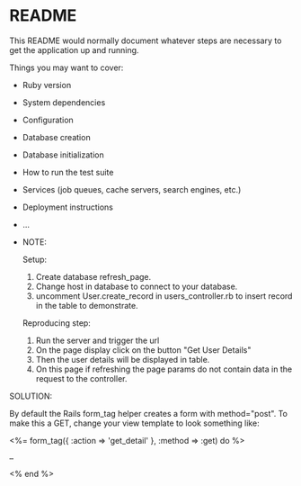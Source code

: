 # README

This README would normally document whatever steps are necessary to get the
application up and running.

Things you may want to cover:

* Ruby version

* System dependencies

* Configuration

* Database creation

* Database initialization

* How to run the test suite

* Services (job queues, cache servers, search engines, etc.)

* Deployment instructions

* ...


* NOTE:

  Setup:
  1. Create database refresh_page.
  2. Change host in database to connect to your database.
  3. uncomment User.create_record in users_controller.rb to insert record in the table to demonstrate.

  Reproducing step:
  
  1. Run the server and trigger the url
  2. On the page display click on the button "Get User Details"
  3. Then the user details will be displayed in table.
  4. On this page if refreshing the page params do not contain data in the request to the controller.
  
  
 SOLUTION:
 
   By default the Rails form_tag helper creates a form with method="post". To make this a GET, change your view template to look something like:
   
   
   <%= form_tag({ :action => 'get_detail' }, :method => :get) do %>
   
    …
   <% end %>
